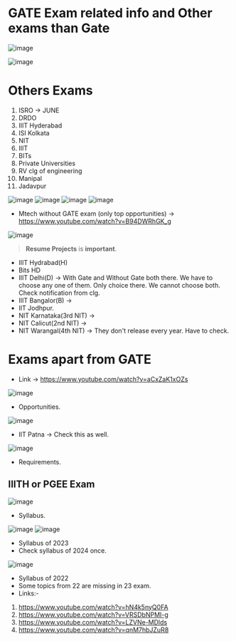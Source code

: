 # GATE Exam related info and Other exams than Gate

![image](https://github.com/arghanath007/Data-Structure-and-Algorithms/assets/54589605/5f434f03-db72-461e-8147-196c358e2033)

![image](https://github.com/arghanath007/Data-Structure-and-Algorithms/assets/54589605/1ca9ab42-06a4-4c0e-ba2b-96d0ba06e1d8)

# Others Exams

1) ISRO -> JUNE
2) DRDO
3) IIIT Hyderabad
4) ISI Kolkata
5) NIT
6) IIIT
7) BITs
8) Private Universities
9) RV clg of engineering
10) Manipal
11) Jadavpur

![image](https://github.com/arghanath007/Data-Structure-and-Algorithms/assets/54589605/6c3a550b-705e-48dd-93d6-a05cf5ab061c)
![image](https://github.com/arghanath007/Data-Structure-and-Algorithms/assets/54589605/8544347e-e252-4b77-8f81-723e23a7ee01)
![image](https://github.com/arghanath007/Data-Structure-and-Algorithms/assets/54589605/2cf3da62-ced6-407e-980f-3b6c625d856c)
![image](https://github.com/arghanath007/Data-Structure-and-Algorithms/assets/54589605/2574d12c-363a-4f34-b37f-00899cde1bbb)

* Mtech without GATE exam (only top opportunities) -> https://www.youtube.com/watch?v=B94DWRhGK_g

![image](https://github.com/arghanath007/Data-Structure-and-Algorithms/assets/54589605/4a4aa423-940a-47da-9f0b-b8b2595793cc)

> **Resume Projects** is **important**.

* IIIT Hydrabad(H)
* Bits HD
* IIIT Delhi(D) -> With Gate and Without Gate both there. We have to choose any one of them. Only choice there. We cannot choose both. Check notification from clg.
* IIIT Bangalor(B) ->
* IIT Jodhpur.
* NIT Karnataka(3rd NIT) -> 
* NIT Calicut(2nd NIT) ->
* NIT Warangal(4th NIT) -> They don't release every year. Have to check.

# Exams apart from GATE

* Link -> https://www.youtube.com/watch?v=aCxZaK1xOZs

![image](https://github.com/arghanath007/Data-Structure-and-Algorithms/assets/54589605/33df8740-a1db-4a54-9c6f-d2cb2df53f80)

* Opportunities.

![image](https://github.com/arghanath007/Data-Structure-and-Algorithms/assets/54589605/1feb2568-27aa-488f-a150-a5952b202797)

* IIT Patna -> Check this as well.

![image](https://github.com/arghanath007/Data-Structure-and-Algorithms/assets/54589605/dbcbb555-ae7a-4942-b7c0-9a90e93dac9e)

* Requirements.

## IIITH or PGEE Exam

![image](https://github.com/arghanath007/Data-Structure-and-Algorithms/assets/54589605/4585d11a-9884-486a-b4cd-1fbd763df2e4)

* Syllabus.

![image](https://github.com/arghanath007/Data-Structure-and-Algorithms/assets/54589605/da7869f7-63a7-4bfa-af4c-4982c2dc4c60)
![image](https://github.com/arghanath007/Data-Structure-and-Algorithms/assets/54589605/47461dfc-b3ef-4f06-8a32-a61f7342d829)

* Syllabus of 2023
* Check syllabus of 2024 once.

![image](https://github.com/arghanath007/Data-Structure-and-Algorithms/assets/54589605/0fdc2af1-99ab-4797-b8de-2ebc742974c0)

* Syllabus of 2022
* Some topics from 22 are missing in 23 exam.
* Links:-

1) https://www.youtube.com/watch?v=hN4k5nyQ0FA
2) https://www.youtube.com/watch?v=VRSDbNPMI-g
3) https://www.youtube.com/watch?v=LZVNe-MDlds
4) https://www.youtube.com/watch?v=qnM7hbJZuR8













